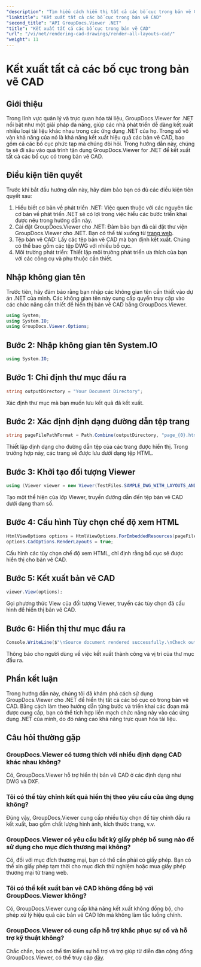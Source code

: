 ```yaml
---
"description": "Tìm hiểu cách hiển thị tất cả các bố cục trong bản vẽ CAD bằng GroupDocs.Viewer cho .NET. Làm theo hướng dẫn toàn diện của chúng tôi để tích hợp liền mạch."
"linktitle": "Kết xuất tất cả các bố cục trong bản vẽ CAD"
"second_title": "API GroupDocs.Viewer .NET"
"title": "Kết xuất tất cả các bố cục trong bản vẽ CAD"
"url": "/vi/net/rendering-cad-drawings/render-all-layouts-cad/"
"weight": 11
---
```


# Kết xuất tất cả các bố cục trong bản vẽ CAD

## Giới thiệu
Trong lĩnh vực quản lý và trực quan hóa tài liệu, GroupDocs.Viewer for .NET nổi bật như một giải pháp đa năng, giúp các nhà phát triển dễ dàng kết xuất nhiều loại tài liệu khác nhau trong các ứng dụng .NET của họ. Trong số vô vàn khả năng của nó là khả năng kết xuất hiệu quả các bản vẽ CAD, bao gồm cả các bố cục phức tạp mà chúng đòi hỏi. Trong hướng dẫn này, chúng ta sẽ đi sâu vào quá trình tận dụng GroupDocs.Viewer for .NET để kết xuất tất cả các bố cục có trong bản vẽ CAD. 
## Điều kiện tiên quyết
Trước khi bắt đầu hướng dẫn này, hãy đảm bảo bạn có đủ các điều kiện tiên quyết sau:
1. Hiểu biết cơ bản về phát triển .NET: Việc quen thuộc với các nguyên tắc cơ bản về phát triển .NET sẽ có lợi trong việc hiểu các bước triển khai được nêu trong hướng dẫn này.
2. Cài đặt GroupDocs.Viewer cho .NET: Đảm bảo bạn đã cài đặt thư viện GroupDocs.Viewer cho .NET. Bạn có thể tải xuống từ [trang web](https://releases.groupdocs.com/viewer/net/).
3. Tệp bản vẽ CAD: Lấy các tệp bản vẽ CAD mà bạn định kết xuất. Chúng có thể bao gồm các tệp DWG với nhiều bố cục.
4. Môi trường phát triển: Thiết lập môi trường phát triển ưa thích của bạn với các công cụ và phụ thuộc cần thiết.

## Nhập không gian tên
Trước tiên, hãy đảm bảo rằng bạn nhập các không gian tên cần thiết vào dự án .NET của mình. Các không gian tên này cung cấp quyền truy cập vào các chức năng cần thiết để hiển thị bản vẽ CAD bằng GroupDocs.Viewer.

```csharp
using System;
using System.IO;
using GroupDocs.Viewer.Options;
```
## Bước 2: Nhập không gian tên System.IO
```csharp
using System.IO;
```
## Bước 1: Chỉ định thư mục đầu ra
```csharp
string outputDirectory = "Your Document Directory";
```
Xác định thư mục mà bạn muốn lưu kết quả đã kết xuất.
## Bước 2: Xác định định dạng đường dẫn tệp trang
```csharp
string pageFilePathFormat = Path.Combine(outputDirectory, "page_{0}.html");
```
Thiết lập định dạng cho đường dẫn tệp của các trang được hiển thị. Trong trường hợp này, các trang sẽ được lưu dưới dạng tệp HTML.
## Bước 3: Khởi tạo đối tượng Viewer
```csharp
using (Viewer viewer = new Viewer(TestFiles.SAMPLE_DWG_WITH_LAYOUTS_AND_LAYERS))
```
Tạo một thể hiện của lớp Viewer, truyền đường dẫn đến tệp bản vẽ CAD dưới dạng tham số.
## Bước 4: Cấu hình Tùy chọn chế độ xem HTML
```csharp
HtmlViewOptions options = HtmlViewOptions.ForEmbeddedResources(pageFilePathFormat);
options.CadOptions.RenderLayouts = true;
```
Cấu hình các tùy chọn chế độ xem HTML, chỉ định rằng bố cục sẽ được hiển thị cho bản vẽ CAD.
## Bước 5: Kết xuất bản vẽ CAD
```csharp
viewer.View(options);
```
Gọi phương thức View của đối tượng Viewer, truyền các tùy chọn đã cấu hình để hiển thị bản vẽ CAD.
## Bước 6: Hiển thị thư mục đầu ra
```csharp
Console.WriteLine($"\nSource document rendered successfully.\nCheck output in {outputDirectory}.");
```
Thông báo cho người dùng về việc kết xuất thành công và vị trí của thư mục đầu ra.

## Phần kết luận
Trong hướng dẫn này, chúng tôi đã khám phá cách sử dụng GroupDocs.Viewer cho .NET để hiển thị tất cả các bố cục có trong bản vẽ CAD. Bằng cách làm theo hướng dẫn từng bước và triển khai các đoạn mã được cung cấp, bạn có thể tích hợp liền mạch chức năng này vào các ứng dụng .NET của mình, do đó nâng cao khả năng trực quan hóa tài liệu.
## Câu hỏi thường gặp
### GroupDocs.Viewer có tương thích với nhiều định dạng CAD khác nhau không?
Có, GroupDocs.Viewer hỗ trợ hiển thị bản vẽ CAD ở các định dạng như DWG và DXF.
### Tôi có thể tùy chỉnh kết quả hiển thị theo yêu cầu của ứng dụng không?
Đúng vậy, GroupDocs.Viewer cung cấp nhiều tùy chọn để tùy chỉnh đầu ra kết xuất, bao gồm chất lượng hình ảnh, kích thước trang, v.v.
### GroupDocs.Viewer có yêu cầu bất kỳ giấy phép bổ sung nào để sử dụng cho mục đích thương mại không?
Có, đối với mục đích thương mại, bạn có thể cần phải có giấy phép. Bạn có thể xin giấy phép tạm thời cho mục đích thử nghiệm hoặc mua giấy phép thương mại từ trang web.
### Tôi có thể kết xuất bản vẽ CAD không đồng bộ với GroupDocs.Viewer không?
Có, GroupDocs.Viewer cung cấp khả năng kết xuất không đồng bộ, cho phép xử lý hiệu quả các bản vẽ CAD lớn mà không làm tắc luồng chính.
### GroupDocs.Viewer có cung cấp hỗ trợ khắc phục sự cố và hỗ trợ kỹ thuật không?
Chắc chắn, bạn có thể tìm kiếm sự hỗ trợ và trợ giúp từ diễn đàn cộng đồng GroupDocs.Viewer, có thể truy cập [đây](https://forum.groupdocs.com/c/viewer/9).